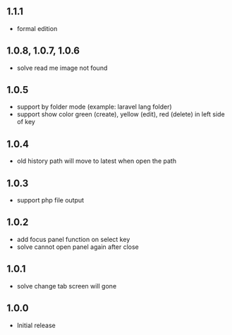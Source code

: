 ## 1.1.1
- formal edition

## 1.0.8, 1.0.7, 1.0.6
- solve read me image not found

## 1.0.5
- support by folder mode (example: laravel lang folder)
- support show color green (create), yellow (edit), red (delete) in left side of key

## 1.0.4
- old history path will move to latest when open the path

## 1.0.3
- support php file output

## 1.0.2
- add focus panel function on select key
- solve cannot open panel again after close

## 1.0.1
- solve change tab screen will gone

## 1.0.0
- Initial release
